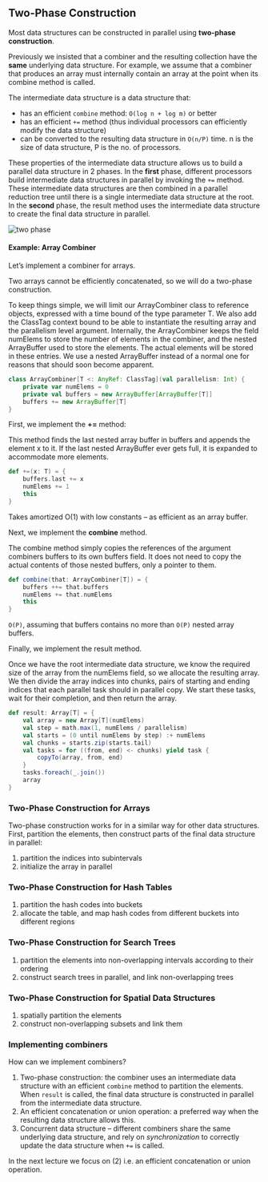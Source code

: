 ## Two-Phase Construction

Most data structures can be constructed in parallel using **two-phase construction**.

Previously we insisted that a combiner and the resulting collection have the **same** underlying data structure. For example, we assume that a combiner that produces an array must internally contain an array at the point when its combine method is called. 

The intermediate data structure is a data structure that:

* has an efficient `combine` method: `O(log n + log m)` or better
* has an efficient `+=` method (thus individual processors can efficiently modify the data structure)
* can be converted to the resulting data structure in `O(n/P)` time. n is the size of data structure, P is the no. of processors.

These properties of the intermediate data structure allows us to build a parallel data structure in 2 phases. In the **first** phase, different processors build intermediate data structures in parallel by invoking the `+=` method.  These intermediate data structures are then combined in a parallel reduction tree until there is a single intermediate data structure at the root. In the **second** phase, the result method uses the intermediate data structure to create the final data structure in parallel.

![two phase](https://github.com/rohitvg/scala-parallel-programming-3/blob/master/resources/images/intermediate_data_structure.png) 

#### Example: Array Combiner

Let’s implement a combiner for arrays.

Two arrays cannot be efficiently concatenated, so we will do a two-phase construction.

To keep things simple, we will limit our ArrayCombiner class to reference objects, expressed with a time bound of the type parameter T. We also add the ClassTag context bound to be able to instantiate the resulting array and the parallelism level argument. Internally, the ArrayCombiner keeps the field numElems to store the number of elements in the combiner, and the nested ArrayBuffer used to store the elements. The actual elements will be stored in these entries. We use a nested ArrayBuffer instead of a normal one for reasons that should soon become apparent.

```scala
class ArrayCombiner[T <: AnyRef: ClassTag](val parallelism: Int) {
    private var numElems = 0
    private val buffers = new ArrayBuffer[ArrayBuffer[T]]
    buffers += new ArrayBuffer[T]
}
```
First, we implement the **+=** method:

This method finds the last nested array buffer in buffers and appends the element x to it. If the last nested ArrayBuffer ever gets full, it is expanded to accommodate more elements. 

```scala
def +=(x: T) = {
    buffers.last += x
    numElems += 1
    this
}
```
Takes amortized O(1) with low constants – as efficient as an array buffer.

Next, we implement the **combine** method.

The combine method simply copies the references of the argument combiners buffers to its own buffers field. It does not need to copy the actual contents of those nested buffers, only a pointer to them.

```scala
def combine(that: ArrayCombiner[T]) = {
    buffers ++= that.buffers
    numElems += that.numElems
    this
}
```

`O(P)`, assuming that buffers contains no more than `O(P)` nested array buffers.

Finally, we implement the result method.

Once we have the root intermediate data structure, we know the required size of the array from the numElems field, so we allocate the resulting array. We then divide the array indices into chunks, pairs of starting and ending indices that each parallel task should in parallel copy. We start these tasks, wait for their completion, and then return the array. 

```scala
def result: Array[T] = {
    val array = new Array[T](numElems)
    val step = math.max(1, numElems / parallelism)
    val starts = (0 until numElems by step) :+ numElems
    val chunks = starts.zip(starts.tail)
    val tasks = for ((from, end) <- chunks) yield task {
        copyTo(array, from, end)
    }
    tasks.foreach(_.join())
    array
}
```

### Two-Phase Construction for Arrays

Two-phase construction works for in a similar way for other data structures. First, partition the elements, then construct parts of the final data structure in parallel:

1. partition the indices into subintervals
2. initialize the array in parallel

### Two-Phase Construction for Hash Tables

1. partition the hash codes into buckets
2. allocate the table, and map hash codes from different buckets into different regions

### Two-Phase Construction for Search Trees

1. partition the elements into non-overlapping intervals according to their ordering
2. construct search trees in parallel, and link non-overlapping trees

### Two-Phase Construction for Spatial Data Structures

1. spatially partition the elements
2. construct non-overlapping subsets and link them

### Implementing combiners

How can we implement combiners?

1. Two-phase construction: the combiner uses an intermediate data structure with an efficient `combine` method to partition the elements. When `result` is called, the final data structure is constructed in parallel from the intermediate data structure.
2. An efficient concatenation or union operation: a preferred way when the resulting data structure allows this.
3. Concurrent data structure – different combiners share the same
underlying data structure, and rely on _synchronization_ to correctly update the data structure when `+=` is called.

In the next lecture we focus on (2) i.e. an efficient concatenation or union operation.